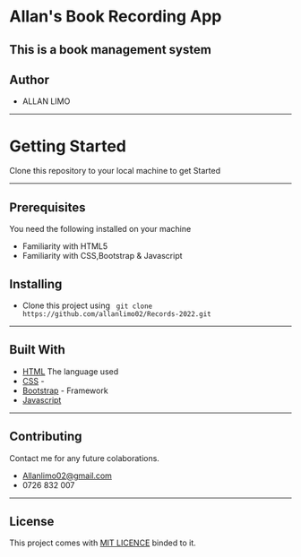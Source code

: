 # Allan's Book Recording App
This is a book management system
----
## Author

* ALLAN LIMO
----
# Getting Started

Clone this repository to your local machine to get Started

---
## **Prerequisites**

You need the following installed on your machine
- Familiarity with HTML5
- Familiarity with CSS,Bootstrap & Javascript


## Installing
* Clone this project using ``` git clone https://github.com/allanlimo02/Records-2022.git```

---

## Built With

* [HTML]() The language used
* [CSS]() - 
* [Bootstrap]() - Framework
* [Javascript]()
---

## Contributing
Contact me for any future colaborations.
* Allanlimo02@gmail.com
* 0726 832 007
---
## License
This project comes with <a href="https://github.com/allanlimo02/Wild-Tracker/blob/master/LICENCE">MIT LICENCE</a> binded to it.